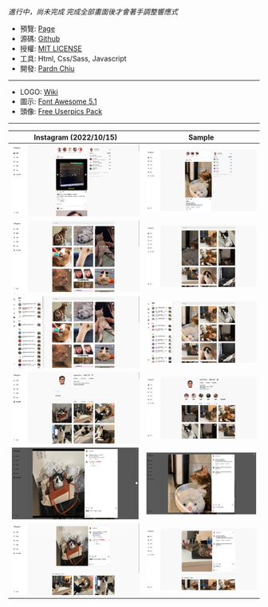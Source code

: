 
*進行中，尚未完成*
*完成全部畫面後才會著手調整響應式*

- 預覽: [Page](https://pardnchiu.github.io/website-template-instagram)
- 源碼: [Github](https://github.com/pardnchiu/website-template-instagram)
- 授權: [MIT LICENSE](https://github.com/....../website....../blob/main/LICENSE)
- 工具: Html, Css/Sass, Javascript
- 開發: [Pardn Chiu](mailto:chiuchingwei@icloud.com)
  
***

- LOGO: [Wiki](https://zh.m.wikipedia.org/zh-tw/File:Instagram_logo.svg)
- 圖示: [Font Awesome 5.1](https://fontawesome.com)
- 頭像: [Free Userpics Pack](https://userpics.craftwork.design)

***

| Instagram (2022/10/15) | Sample |
| - | - |
| ![1](preview/instagram1.png) | ![1](preview/sample1.png) |
| ![2](preview/instagram2.png) | ![2](preview/sample2.png) |
| ![3](preview/instagram3.png) | ![3](preview/sample3.png) |
| ![4](preview/instagram4.png) | ![4](preview/sample4.png) |
| ![5](preview/instagram5.png) | ![5](preview/sample5.png) |
| ![5](preview/instagram6.png) | ![5](preview/sample6.png) |
 